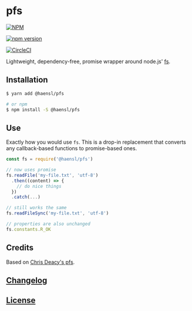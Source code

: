 # pfs

[![NPM](https://nodei.co/npm/@haensl%2Fpfs.png?downloads=true)](https://nodei.co/npm/@haensl%2pfs/)

[![npm version](https://badge.fury.io/js/@haensl%2Fpfs.svg)](http://badge.fury.io/js/@haensl%2Fpfs)

[![CircleCI](https://circleci.com/gh/haensl/pfs.svg?style=svg)](https://circleci.com/gh/haensl/pfs)

Lightweight, dependency-free, promise wrapper around node.js' [fs](https://nodejs.org/dist/latest-v9.x/docs/api/fs.html).

## Installation

```bash
$ yarn add @haensl/pfs

# or npm
$ npm install -S @haensl/pfs
```

## Use

Exactly how you would use `fs`. This is a drop-in replacement that converts any callback-based functions to promise-based ones.

```javascript
const fs = require('@haensl/pfs')

// now uses promise
fs.readFile('my-file.txt', 'utf-8')
  .then((content) => {
    // do nice things
  })
  .catch(...)

// still works the same
fs.readFileSync('my-file.txt', 'utf-8')

// properties are also unchanged
fs.constants.R_OK
```

## Credits

Based on [Chris Deacy's pfs](https://github.com/chrisdothtml/pfs).

## [Changelog](CHANGELOG.md)

## [License](LICENSE)
